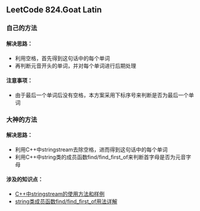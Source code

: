 ## LeetCode 824.Goat Latin

### 自己的方法
#### 解决思路：    
* 利用空格，首先得到这句话中的每个单词	
* 再判断元音开头的单词，并对每个单词进行后期处理	
#### 注意事项：
* 由于最后一个单词后没有空格，本方案采用下标序号来判断是否为最后一个单词

### 大神的方法
#### 解决思路：
* 利用C++中stringstream去除空格，进而得到这句话中的每个单词
* 利用C++中string类的成员函数find/find_first_of来判断首字母是否为元音字母
#### 涉及的知识点：
* [C++中stringstream的使用方法和样例](https://blog.csdn.net/sophia1224/article/details/53054698)
* [string类成员函数find/find_first_of用法详解](https://blog.csdn.net/iot_change/article/details/8496977)